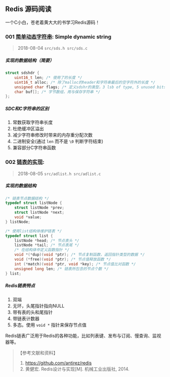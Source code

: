 ## Redis 源码阅读
一个C小白，苍老着黄大大的书学习Redis源码！

### 001 [简单动态字符串](https://github.com/liub1993/redis/commit/c020cbb3e869d9e62581d82c8e8b189d55ff50d8): Simple dynamic string
> 2018-08-04  `src/sds.h src/sds.c`
##### 实现的数据结构（简要）
```c
struct sdshdr {
    uint16_t len; /* 使用了的长度 */
    uint16_t alloc; /* 除了malloc的header和字符串最后的空字符外的长度 */
    unsigned char flags; /* 定义sdshr的类型，3 lsb of type, 5 unused bits */
    char buf[]; /* 字节数组，用与保存字符串 */
};
```

##### SDC和C字符串的区别
1. 常数获取字符串长度
2. 杜绝缓冲区溢出
3. 减少字符串修改时带来的内存重分配次数
4. 二进制安全(通过 `len` 而不是 `\0` 判断字符结束)
5. 兼容部分C字符串函数


### 002 [链表的实现](https://github.com/liub1993/redis/commit/3474520c72af187f74c4e5bd566bb27a0a27e9b2): 
> 2018-08-05 `src/adlist.h src/adlist.c`
##### 实现的数据结构
```c
/* 链表节点数据结构 */
typedef struct listNode {
    struct listNode *prev;
    struct listNode *next;
    void *value;
} listNode;

/* 使用list结构体维护链表 */
typedef struct list {
    listNode *head; /* 节点表头 */
    listNode *tail; /* 节点表尾 */
    /* 在结构体中定义函数指针 */ 
    void *(*dup)(void *ptr); /* 节点复制函数，返回指针类型的数据 */
    void (*free)(void *ptr); /* 节点值释放函数 */
    int (*match)(void *ptr, void *key); /* 节点值比对函数 */
    unsigned long len; /* 链表所包含的节点个数 */
} list;

```

##### Redis链表特点
1. 双端
2. 无环，头尾指针指向NULL
3. 带有表的头和尾指针
4. 带链表计数器
5. 多态。使用 `void *` 指针来保存节点值 

Redis链表广泛用于Redis的各种功能，比如列表键、发布与订阅、慢查询、监视器等。






> 【参考文献和资料】
> 1. https://github.com/antirez/redis
> 2. 黄健宏. Redis设计与实现[M]. 机械工业出版社, 2014.
